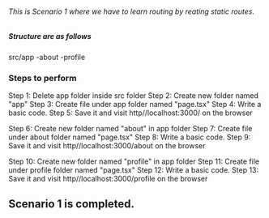 ###### This is Scenario 1 where we have to learn routing by reating static routes.

##### Structure are as follows

src/app
-about
-profile

### Steps to perform

Step 1: Delete app folder inside src folder
Step 2: Create new folder named "app"
Step 3: Create file under app folder named "page.tsx"
Step 4: Write a basic code.
Step 5: Save it and visit http//localhost:3000/ on the browser

Step 6: Create new folder named "about" in app folder
Step 7: Create file under about folder named "page.tsx"
Step 8: Write a basic code.
Step 9: Save it and visit http//localhost:3000/about on the browser

Step 10: Create new folder named "profile" in app folder
Step 11: Create file under profile folder named "page.tsx"
Step 12: Write a basic code.
Step 13: Save it and visit http//localhost:3000/profile on the browser

## Scenario 1 is completed.
